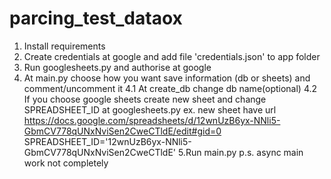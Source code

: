 # parcing_test_dataox


1. Install requirements
2. Create credentials at google and add file 'credentials.json' to app folder
3. Run googlesheets.py and authorise at google
4. At main.py choose how you want save information (db or sheets) and comment/uncomment it 
4.1 At create_db change db name(optional)
4.2 If you choose google sheets create new sheet and change SPREADSHEET_ID at googlesheets.py
    ex. new sheet have url https://docs.google.com/spreadsheets/d/12wnUzB6yx-NNli5-GbmCV778qUNxNviSen2CweCTldE/edit#gid=0
    SPREADSHEET_ID='12wnUzB6yx-NNli5-GbmCV778qUNxNviSen2CweCTldE'
5.Run main.py
p.s. async main work not completely
